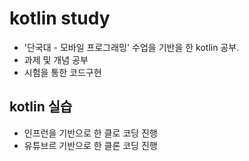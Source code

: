 # kotlin study

* '단국대 - 모바일 프로그래밍' 수업을 기반을 한 kotlin 공부.       
* 과제 및 개념 공부
* 시험을 통한 코드구현

## kotlin 실습
* 인프런을 기반으로 한 클로 코딩 진행
* 유튜브르 기반으로 한 클론 코딩 진행
